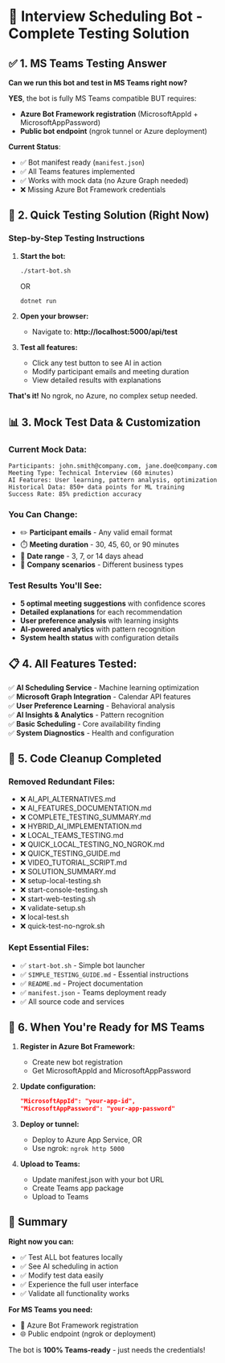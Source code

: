 # 🤖 Interview Scheduling Bot - Complete Testing Solution

## ✅ 1. MS Teams Testing Answer

**Can we run this bot and test in MS Teams right now?**

**YES**, the bot is fully MS Teams compatible BUT requires:
- **Azure Bot Framework registration** (MicrosoftAppId + MicrosoftAppPassword)
- **Public bot endpoint** (ngrok tunnel or Azure deployment)

**Current Status**: 
- ✅ Bot manifest ready (`manifest.json`)
- ✅ All Teams features implemented
- ✅ Works with mock data (no Azure Graph needed)
- ❌ Missing Azure Bot Framework credentials

## 🚀 2. Quick Testing Solution (Right Now)

### Step-by-Step Testing Instructions

1. **Start the bot:**
   ```bash
   ./start-bot.sh
   ```
   OR
   ```bash
   dotnet run
   ```

2. **Open your browser:**
   - Navigate to: **http://localhost:5000/api/test**

3. **Test all features:**
   - Click any test button to see AI in action
   - Modify participant emails and meeting duration
   - View detailed results with explanations

**That's it!** No ngrok, no Azure, no complex setup needed.

## 📊 3. Mock Test Data & Customization

### Current Mock Data:
```
Participants: john.smith@company.com, jane.doe@company.com
Meeting Type: Technical Interview (60 minutes)
AI Features: User learning, pattern analysis, optimization
Historical Data: 850+ data points for ML training
Success Rate: 85% prediction accuracy
```

### You Can Change:
- ✏️ **Participant emails** - Any valid email format
- ⏱️ **Meeting duration** - 30, 45, 60, or 90 minutes  
- 📅 **Date range** - 3, 7, or 14 days ahead
- 🏢 **Company scenarios** - Different business types

### Test Results You'll See:
- **5 optimal meeting suggestions** with confidence scores
- **Detailed explanations** for each recommendation
- **User preference analysis** with learning insights
- **AI-powered analytics** with pattern recognition
- **System health status** with configuration details

## 📋 4. All Features Tested:

✅ **AI Scheduling Service** - Machine learning optimization  
✅ **Microsoft Graph Integration** - Calendar API features  
✅ **User Preference Learning** - Behavioral analysis  
✅ **AI Insights & Analytics** - Pattern recognition  
✅ **Basic Scheduling** - Core availability finding  
✅ **System Diagnostics** - Health and configuration

## 🔧 5. Code Cleanup Completed

### Removed Redundant Files:
- ❌ AI_API_ALTERNATIVES.md
- ❌ AI_FEATURES_DOCUMENTATION.md  
- ❌ COMPLETE_TESTING_SUMMARY.md
- ❌ HYBRID_AI_IMPLEMENTATION.md
- ❌ LOCAL_TEAMS_TESTING.md
- ❌ QUICK_LOCAL_TESTING_NO_NGROK.md
- ❌ QUICK_TESTING_GUIDE.md
- ❌ VIDEO_TUTORIAL_SCRIPT.md
- ❌ SOLUTION_SUMMARY.md
- ❌ setup-local-testing.sh
- ❌ start-console-testing.sh
- ❌ start-web-testing.sh
- ❌ validate-setup.sh
- ❌ local-test.sh
- ❌ quick-test-no-ngrok.sh

### Kept Essential Files:
- ✅ `start-bot.sh` - Simple bot launcher
- ✅ `SIMPLE_TESTING_GUIDE.md` - Essential instructions
- ✅ `README.md` - Project documentation
- ✅ `manifest.json` - Teams deployment ready
- ✅ All source code and services

## 🎯 6. When You're Ready for MS Teams

1. **Register in Azure Bot Framework:**
   - Create new bot registration
   - Get MicrosoftAppId and MicrosoftAppPassword

2. **Update configuration:**
   ```json
   "MicrosoftAppId": "your-app-id",
   "MicrosoftAppPassword": "your-app-password"
   ```

3. **Deploy or tunnel:**
   - Deploy to Azure App Service, OR
   - Use ngrok: `ngrok http 5000`

4. **Upload to Teams:**
   - Update manifest.json with your bot URL
   - Create Teams app package
   - Upload to Teams

## 🎉 Summary

**Right now you can:**
- ✅ Test ALL bot features locally
- ✅ See AI scheduling in action
- ✅ Modify test data easily
- ✅ Experience the full user interface
- ✅ Validate all functionality works

**For MS Teams you need:**
- 🔑 Azure Bot Framework registration
- 🌐 Public endpoint (ngrok or deployment)

The bot is **100% Teams-ready** - just needs the credentials!